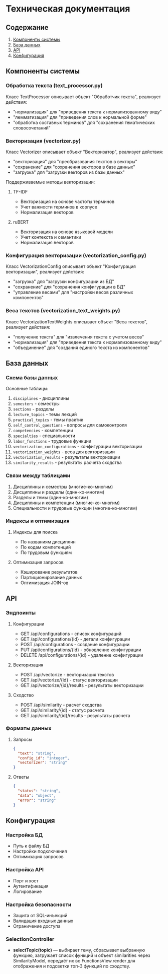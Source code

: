 # Техническая документация

## Содержание
1. [Компоненты системы](#компоненты-системы)
2. [База данных](#база-данных)
3. [API](#api)
4. [Конфигурация](#конфигурация)

## Компоненты системы

### Обработка текста (text_processor.py)

Класс TextProcessor описывает объект "Обработчик текста", реализует действия:
- "нормализация" для "приведения текста к нормализованному виду"
- "лемматизация" для "приведения слов к нормальной форме"
- "обработка составных терминов" для "сохранения тематических словосочетаний"

### Векторизация (vectorizer.py)

Класс Vectorizer описывает объект "Векторизатор", реализует действия:
- "векторизация" для "преобразования текстов в векторы"
- "сохранение" для "сохранения векторов в базе данных"
- "загрузка" для "загрузки векторов из базы данных"

Поддерживаемые методы векторизации:
1. TF-IDF
   - Векторизация на основе частоты терминов
   - Учет важности терминов в корпусе
   - Нормализация векторов

2. ruBERT
   - Векторизация на основе языковой модели
   - Учет контекста и семантики
   - Нормализация векторов

### Конфигурация векторизации (vectorization_config.py)

Класс VectorizationConfig описывает объект "Конфигурация векторизации", реализует действия:
- "загрузка" для "загрузки конфигурации из БД"
- "сохранение" для "сохранения конфигурации в БД"
- "управление весами" для "настройки весов различных компонентов"

### Веса текстов (vectorization_text_weights.py)

Класс VectorizationTextWeights описывает объект "Веса текстов", реализует действия:
- "получение текста" для "извлечения текста с учетом весов"
- "нормализация" для "приведения текста к нормализованному виду"
- "объединение" для "создания единого текста из компонентов"

## База данных

### Схема базы данных

Основные таблицы:
1. `disciplines` - дисциплины
2. `semesters` - семестры
3. `sections` - разделы
4. `lecture_topics` - темы лекций
5. `practical_topics` - темы практик
6. `self_control_questions` - вопросы для самоконтроля
7. `competencies` - компетенции
8. `specialties` - специальности
9. `labor_functions` - трудовые функции
10. `vectorization_configurations` - конфигурации векторизации
11. `vectorization_weights` - веса для векторизации
12. `vectorization_results` - результаты векторизации
13. `similarity_results` - результаты расчета сходства

### Связи между таблицами

1. Дисциплины и семестры (многие-ко-многим)
2. Дисциплины и разделы (один-ко-многим)
3. Разделы и темы (один-ко-многим)
4. Дисциплины и компетенции (многие-ко-многим)
5. Специальности и трудовые функции (многие-ко-многим)

### Индексы и оптимизация

1. Индексы для поиска
   - По названиям дисциплин
   - По кодам компетенций
   - По трудовым функциям

2. Оптимизация запросов
   - Кэширование результатов
   - Партиционирование данных
   - Оптимизация JOIN-ов

## API

### Эндпоинты

1. Конфигурации
   - GET /api/configurations - список конфигураций
   - GET /api/configurations/{id} - детали конфигурации
   - POST /api/configurations - создание конфигурации
   - PUT /api/configurations/{id} - обновление конфигурации
   - DELETE /api/configurations/{id} - удаление конфигурации

2. Векторизация
   - POST /api/vectorize - векторизация текстов
   - GET /api/vectorize/{id} - статус векторизации
   - GET /api/vectorize/{id}/results - результаты векторизации

3. Сходство
   - POST /api/similarity - расчет сходства
   - GET /api/similarity/{id} - статус расчета
   - GET /api/similarity/{id}/results - результаты расчета

### Форматы данных

1. Запросы
   ```json
   {
     "text": "string",
     "config_id": "integer",
     "vectorizer": "string"
   }
   ```

2. Ответы
   ```json
   {
     "status": "string",
     "data": "object",
     "error": "string"
   }
   ```

## Конфигурация

### Настройка БД
- Путь к файлу БД
- Настройки подключения
- Оптимизация запросов

### Настройка API
- Порт и хост
- Аутентификация
- Логирование

### Настройка безопасности
- Защита от SQL-инъекций
- Валидация входных данных
- Ограничение доступа

### SelectionController

- **selectTopic(topic)** — выбирает тему, сбрасывает выбранную функцию, загружает список функций и объект similarities через SimilarityModel, передаёт их во FunctionsView.render для отображения и подсветки топ-3 функций по сходству.
